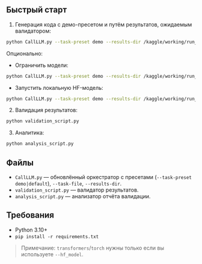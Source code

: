 ## Быстрый старт

1) Генерация кода с демо-пресетом и путём результатов, ожидаемым валидатором:
```bash
python CallLLM.py --task-preset demo --results-dir /kaggle/working/run_results
```

Опционально:
- Ограничить модели:
```bash
python CallLLM.py --task-preset demo --results-dir /kaggle/working/run_results --models "gpt-4o-mini,gpt-3.5-turbo"
```
- Запустить локальную HF-модель:
```bash
python CallLLM.py --task-preset demo --results-dir /kaggle/working/run_results --hf_model microsoft/Phi-3-mini-4k-instruct
```

2) Валидация результатов:
```bash
python validation_script.py
```

3) Аналитика:
```bash
python analysis_script.py
```

## Файлы
- `CallLLM.py` — обновлённый оркестратор с пресетами (`--task-preset demo|default`), `--task-file`, `--results-dir`.
- `validation_script.py` — валидатор результатов.
- `analysis_script.py` — анализатор отчёта валидации.

## Требования
- Python 3.10+
- `pip install -r requirements.txt`

> Примечание: `transformers`/`torch` нужны только если вы используете `--hf_model`.
